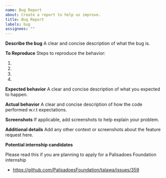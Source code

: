 ```yaml
---
name: Bug Report
about: Create a report to help us improve.
title: Bug Report
labels: bug
assignees: ""
---
```


**Describe the bug**
A clear and concise description of what the bug is.

**To Reproduce**
Steps to reproduce the behavior:

1.
2.
3.
4.

**Expected behavior**
A clear and concise description of what you expected to happen.

**Actual behavior**
A clear and concise description of how the code performed w.r.t expectations.

**Screenshots**
If applicable, add screenshots to help explain your problem.

**Additional details**
Add any other context or screenshots about the feature request here.

**Potential internship candidates**

Please read this if you are planning to apply for a Palisadoes Foundation internship

- https://github.com/PalisadoesFoundation/talawa/issues/359
